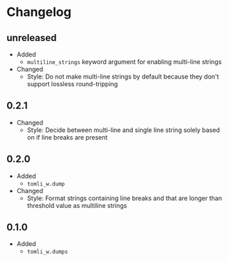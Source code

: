 # Changelog

## **unreleased**

- Added
  - `multiline_strings` keyword argument for enabling multi-line strings
- Changed
  - Style: Do not make multi-line strings by default because they don't support lossless round-tripping

## 0.2.1

- Changed
  - Style: Decide between multi-line and single line string solely based on if line breaks are present

## 0.2.0

- Added
  - `tomli_w.dump`
- Changed
  - Style: Format strings containing line breaks and that are longer than threshold value as multiline strings

## 0.1.0

- Added
  - `tomli_w.dumps`
